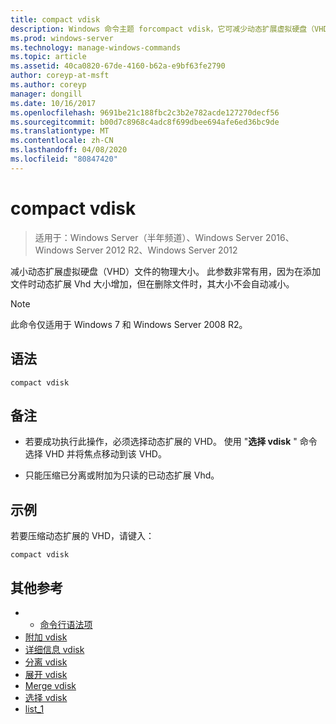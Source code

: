 ```yaml
---
title: compact vdisk
description: Windows 命令主题 forcompact vdisk，它可减少动态扩展虚拟硬盘（VHD）文件的物理大小。
ms.prod: windows-server
ms.technology: manage-windows-commands
ms.topic: article
ms.assetid: 40ca0820-67de-4160-b62a-e9bf63fe2790
author: coreyp-at-msft
ms.author: coreyp
manager: dongill
ms.date: 10/16/2017
ms.openlocfilehash: 9691be21c188fbc2c3b2e782acde127270decf56
ms.sourcegitcommit: b00d7c8968c4adc8f699dbee694afe6ed36bc9de
ms.translationtype: MT
ms.contentlocale: zh-CN
ms.lasthandoff: 04/08/2020
ms.locfileid: "80847420"
---
```

# <a name="compact-vdisk"></a>compact vdisk

>适用于：Windows Server（半年频道）、Windows Server 2016、Windows Server 2012 R2、Windows Server 2012

减小动态扩展虚拟硬盘（VHD）文件的物理大小。 此参数非常有用，因为在添加文件时动态扩展 Vhd 大小增加，但在删除文件时，其大小不会自动减小。

> [!NOTE]
> 此命令仅适用于 Windows 7 和 Windows Server 2008 R2。

## <a name="syntax"></a>语法
```
compact vdisk
```

## <a name="remarks"></a>备注

- 若要成功执行此操作，必须选择动态扩展的 VHD。 使用 "**选择 vdisk** " 命令选择 VHD 并将焦点移动到该 VHD。

- 只能压缩已分离或附加为只读的已动态扩展 Vhd。

## <a name="examples"></a><a name=BKMK_Examples></a>示例
若要压缩动态扩展的 VHD，请键入：
```
compact vdisk
```

## <a name="additional-references"></a>其他参考
- - [命令行语法项](command-line-syntax-key.md)
- [附加 vdisk](attach-vdisk.md)
- [详细信息 vdisk](detail-vdisk.md)
- [分离 vdisk](detach-vdisk.md)
- [展开 vdisk](expand-vdisk.md)
- [Merge vdisk](merge-vdisk.md)
- [选择 vdisk](select-vdisk.md)
- [list_1](list_1.md)
